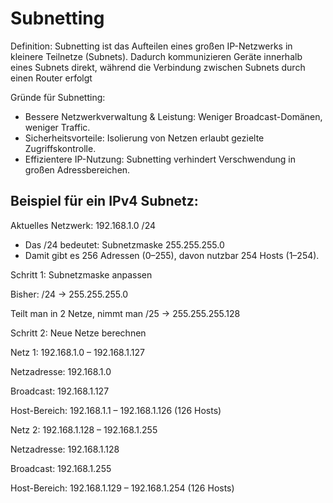 # Subnetting

Definition: Subnetting ist das Aufteilen eines großen IP-Netzwerks in kleinere Teilnetze (Subnets). Dadurch kommunizieren Geräte innerhalb eines Subnets direkt, während die Verbindung zwischen Subnets durch einen Router erfolgt

Gründe für Subnetting:
- Bessere Netzwerkverwaltung & Leistung: Weniger Broadcast-Domänen, weniger Traffic.
- Sicherheitsvorteile: Isolierung von Netzen erlaubt gezielte Zugriffskontrolle.
- Effizientere IP-Nutzung: Subnetting verhindert Verschwendung in großen Adressbereichen.

## Beispiel für ein IPv4 Subnetz:

Aktuelles Netzwerk:
192.168.1.0 /24

- Das /24 bedeutet: Subnetzmaske 255.255.255.0
- Damit gibt es 256 Adressen (0–255), davon nutzbar 254 Hosts (1–254).



Schritt 1: Subnetzmaske anpassen

Bisher: /24 → 255.255.255.0

Teilt man in 2 Netze, nimmt man /25 → 255.255.255.128

Schritt 2: Neue Netze berechnen

Netz 1: 192.168.1.0 – 192.168.1.127

Netzadresse: 192.168.1.0

Broadcast: 192.168.1.127

Host-Bereich: 192.168.1.1 – 192.168.1.126 (126 Hosts)

Netz 2: 192.168.1.128 – 192.168.1.255

Netzadresse: 192.168.1.128

Broadcast: 192.168.1.255

Host-Bereich: 192.168.1.129 – 192.168.1.254 (126 Hosts)
